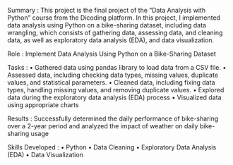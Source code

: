 Summary : 
This project is the final project of the “Data Analysis with Python” course from the Dicoding platform. In this project, I implemented data analysis using Python on a bike-sharing dataset, including data wrangling, which consists of gathering data, assessing data, and cleaning data, as well as exploratory data analysis (EDA), and data visualization.

Role : Implement Data Analysis Using Python on a Bike-Sharing Dataset

Tasks :
•	Gathered data using pandas library to load data from a CSV file.
•	Assessed data, including checking data types, missing values, duplicate values, and statistical parameters.
•	Cleaned data, including fixing data types, handling missing values, and removing duplicate values.
•	Explored data during the exploratory data analysis (EDA) process
•	Visualized data using appropriate charts

Results :
Successfully determined the daily performance of bike-sharing over a 2-year period and analyzed the impact of weather on daily bike-sharing usage

Skills Developed :
•	Python
•	Data Cleaning
•	Exploratory Data Analysis (EDA)
•	Data Visualization
